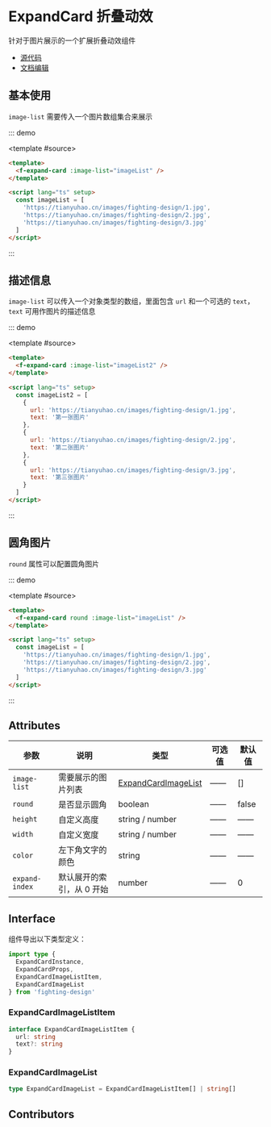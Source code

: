 # ExpandCard 折叠动效

针对于图片展示的一个扩展折叠动效组件

- [源代码](https://github.com/FightingDesign/fighting-design/tree/master/packages/fighting-design/expand-card)
- [文档编辑](https://github.com/FightingDesign/fighting-design/blob/master/docs/docs/components/expand-card.md)

## 基本使用

`image-list` 需要传入一个图片数组集合来展示

::: demo

<template #source>
<f-expand-card  :image-list="imageList" />
</template>

```html
<template>
  <f-expand-card :image-list="imageList" />
</template>

<script lang="ts" setup>
  const imageList = [
    'https://tianyuhao.cn/images/fighting-design/1.jpg',
    'https://tianyuhao.cn/images/fighting-design/2.jpg',
    'https://tianyuhao.cn/images/fighting-design/3.jpg'
  ]
</script>
```

:::

## 描述信息

`image-list` 可以传入一个对象类型的数组，里面包含 `url` 和一个可选的 `text`，`text` 可用作图片的描述信息

::: demo

<template #source>
<f-expand-card  :image-list="imageList2" />
</template>

```html
<template>
  <f-expand-card :image-list="imageList2" />
</template>

<script lang="ts" setup>
  const imageList2 = [
    {
      url: 'https://tianyuhao.cn/images/fighting-design/1.jpg',
      text: '第一张图片'
    },
    {
      url: 'https://tianyuhao.cn/images/fighting-design/2.jpg',
      text: '第二张图片'
    },
    {
      url: 'https://tianyuhao.cn/images/fighting-design/3.jpg',
      text: '第三张图片'
    }
  ]
</script>
```

:::

## 圆角图片

`round` 属性可以配置圆角图片

::: demo

<template #source>
<f-expand-card round :image-list="imageList" />
</template>

```html
<template>
  <f-expand-card round :image-list="imageList" />
</template>

<script lang="ts" setup>
  const imageList = [
    'https://tianyuhao.cn/images/fighting-design/1.jpg',
    'https://tianyuhao.cn/images/fighting-design/2.jpg',
    'https://tianyuhao.cn/images/fighting-design/3.jpg'
  ]
</script>
```

:::

## Attributes

| 参数           | 说明                      | 类型                                                     | 可选值 | 默认值 |
| -------------- | ------------------------- | -------------------------------------------------------- | ------ | ------ |
| `image-list`   | 需要展示的图片列表        | <a href="#expandcardimagelist ">ExpandCardImageList </a> | ——     | []     |
| `round`        | 是否显示圆角              | boolean                                                  | ——     | false  |
| `height`       | 自定义高度                | string / number                                          | ——     | ——     |
| `width`        | 自定义宽度                | string / number                                          | ——     | ——     |
| `color`        | 左下角文字的颜色          | string                                                   | ——     | ——     |
| `expand-index` | 默认展开的索引，从 0 开始 | number                                                   | ——     | 0      |

## Interface

组件导出以下类型定义：

```ts
import type {
  ExpandCardInstance,
  ExpandCardProps,
  ExpandCardImageListItem,
  ExpandCardImageList
} from 'fighting-design'
```

### ExpandCardImageListItem

```ts
interface ExpandCardImageListItem {
  url: string
  text?: string
}
```

### ExpandCardImageList

```ts
type ExpandCardImageList = ExpandCardImageListItem[] | string[]
```

## Contributors

<a href="https://github.com/Tyh2001" target="_blank">
  <f-avatar round src="https://avatars.githubusercontent.com/u/73180970?v=4" />
</a>

<a href="https://github.com/876843240" target="_blank">
  <f-avatar round src="https://avatars.githubusercontent.com/u/14799063?v=4" />
</a>

<script setup lang="ts">
  const imageList = [
    'https://tianyuhao.cn/images/fighting-design/1.jpg',
    'https://tianyuhao.cn/images/fighting-design/2.jpg',
    'https://tianyuhao.cn/images/fighting-design/3.jpg'
  ]

  const imageList2 = [
    {
      url: 'https://tianyuhao.cn/images/fighting-design/1.jpg',
      text: '第一张图片'
    },
    {
      url: 'https://tianyuhao.cn/images/fighting-design/2.jpg',
      text: '第二张图片'
    },
    {
      url: 'https://tianyuhao.cn/images/fighting-design/3.jpg',
      text: '第三张图片'
    }
  ]
</script>
